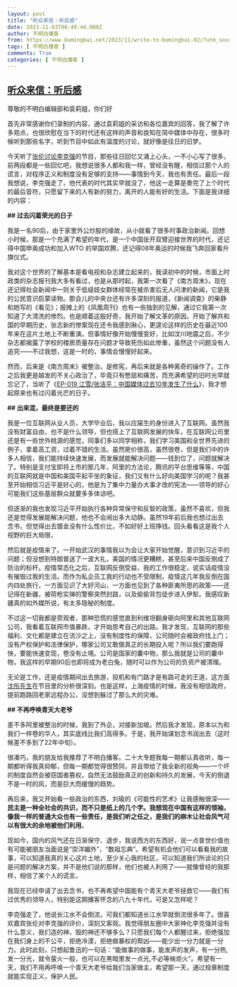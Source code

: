 ```yaml
---
layout: post
title: "听众来信：听后感"
date: 2023-11-03T06:49:44.000Z
author: 不明白播客
from: https://www.bumingbai.net/2023/11/write-to-bumingbai-02/?utm_source=rss&utm_medium=rss&utm_campaign=write-to-bumingbai-02
tags: [ 不明白播客 ]
comments: True
categories: [ 不明白播客 ]
---
```

<!--1698994184000-->
[听众来信：听后感](https://www.bumingbai.net/2023/11/write-to-bumingbai-02/?utm_source=rss&utm_medium=rss&utm_campaign=write-to-bumingbai-02)
------

<div>
<p>尊敬的不明白编辑部和袁莉姐，你们好</p><p>首先非常感谢你们录制的内容，通过袁莉姐的采访和各位嘉宾的回答，我了解了许多观点，也很欣慰在当下的时代还有这样的声音和良知在简中媒体中存在，很多时候听到那些名字，听到节目中如此有温度的讨论，就好像是往日的旧梦。</p><p>今天听了<a href="https://www.bumingbai.net/2023/10/ep-069-zhang-lun-on-li-keqiang/">张伦讨论李克强</a>的节目，那些往日回忆又涌上心头，一不小心写了很多，前两段都是一些回忆吧，我想说很多人都和我一样，曾经没有醒，相信过那个人的谎言，对程序正义和制度没有足够的支持——事情到今天，我也有责任。最后一段我想说，李克强走了，他代表的时代其实早就没了，他这一走算是奏完了上个时代的最后音符，只愿留下来的人有新的努力，离开的人能有好的生活。下面是我详细的内容：</p><p><strong>## 过去闪着荣光的日子</strong></p><p>我是一名90后，由于家里外公炒股的缘故，从小就看了很多时事政治新闻。回想小时候，那是一个充满了希望的年代，是一个中国张开双臂迎接世界的时代，还记得中国申奥成功和加入WTO 的举国欢腾，还记得08年奥运的时候我飞奔回家看升旗仪式。</p><p>我对这个世界的了解基本是看电视和杂志建立起来的，我读初中的时候，市面上时政类的杂志报刊我大多有看过，也是从那时起，我第一次看了《南方周末》，现在还记得社会新闻中一则关于低级妓女群体经常在被杀害后无人问津的新闻，它是我的公民意识启蒙读物。那会儿的中央台还有许多深刻的报道，《新闻调查》的柴静和她写的《看见》；报摊上的《凤凰周刊》也有一些独到的见解，通过它我第一次知道了大清洗的惨烈。也是顺着这股好奇，我开始了解文革的原因，开始了解共和国的早期历史，张志新的惨案现在还令我感到揪心，更遑论这样的历史在最近100年来在这片土地上不断重演。但事情好像开始慢慢变好，比如汶川地震之后，不少杂志都揭露了学校的楼房质量存在问题才导致死伤如此惨重，虽然这个问题没有人追究——不过我想，这是一时的，事情会慢慢好起来。</p><p>然而，后来是《南方周末》被整治，是修宪，再后来就是各种离奇的操作了。工作之后我更是越发的不关心政治了，毕竟只有憋屈和痛苦，而充满希望的旧时光早就忘记了，当听了《<a href="https://www.bumingbai.net/2022/10/ep-019-jiang-xue-zhang-jieping/">EP-019 江雪/张洁平：中国媒体过去10年发生了什么</a>》，我才想起原来也有过闪着光芒的日子。</p><p><strong>## 出来混，最终是要还的</strong></p><p>我是一位互联网从业人员，大学毕业后，我以应届生的身份进入了互联网。虽然我没有财富自由，也不是什么领导，但也搭上了互联网发展的快车，在互联网公司里还是有一些世外桃源的感觉，同事们多以同学相称，我们学习美国和全世界先进的例子，拿着高工资，过着不错的生活。虽然房价很高，虽然很卷，但是我们中的许多人相信，我们能持续快速发展，而发展就能解决问题——钱到位了，问题就解决了。特别是支付宝即将上市的那几年，阿里的方法论，腾讯的平台思维等等，中国的互联网就是中国和美国平起平坐的象征，我们又有什么好向美国学习的呢？我甚至开始相信习近平是好心的，他是为了集中力量办大事才改的宪法——领导的好心可能我们这些基层群众就要多多体谅吧。</p><p>但逐渐的我也发现习近平开始执行各种异常保守和反智的政策，虽然不喜欢，但我还是觉得发展能解决问题，他也不会闹出多大动静。虽然19年前后我也想过出去念书，但觉得出去镀金没有什么性价比，不如好好上班挣钱。回头看看这是我个人视野的巨大局限，</p><p>然后就是疫情来了。一开始武汉的事情我以为会让大家开始觉醒，意识到习近平的问题；但没想到特朗普送了一波大礼，美国的情况更糟糕，甚至后来中国反倒成了防治的标杆。疫情常态化之后，互联网反倒受益，我的工作很稳定，说实话疫情没有摧毁过我的生活。而作为私企员工我的行动也不受限制，疫情这几年我反倒在国内四处旅行，一方面见识了大好河山，一方面也见到了各种匪夷所思的政策——还记得在新疆，被荷枪实弹的警察突然封路，以及偷偷背包徒步进入伊犁。我感叹新疆真的如外媒所说，有太多隐秘的制度。</p><p>不过这一切我都是旁观者，那种恐慌的感觉直到利维坦翻身砸向阿里和其他互联网公司，我看着互联网市值暴跌，才开始思考自己的出路。我才发现，互联网的那些福利、文化都是建立在流沙之上，没有制度性的保障，公司随时会被政府找上门；没有产权保护和法律保护，哪家公司又敢做真正的长期投入呢？所以我们要跑得快，要能快速变现，卷没有止境。公司是国家的囊中物，那么我就是公司的囊中物，我这样的早期90后也即将成为老白兔，随时可以作为公司的负资产被清理。</p><p>无论是工作，还是疫情期间出去旅游，投机和有门路才是有路可走的王道，这方面<a href="https://www.bumingbai.net/2023/09/ep-062-shen-tong/">沈彤先生</a>在节目里的分析很深刻。也是这样，上海疫情的时候，我没有相信政府，提前跑路回老家远程办公，没想到躲过了那么大的灾难。</p><p><strong>## 不再呼唤青天大老爷</strong></p><p>差不多阿里被整治的时候，我到了外企，对接新加坡。然后我才发现，原本以为和我们一样卷的华人，其实底线比我们高得多。于是，我开始谋划念书润出去（这时候差不多到了22年中旬）。</p><p>很凑巧，我的朋友给我推荐了不明白播客。二十大专题我每一期都认真收听，每一期都听得我真抑郁，但每一期都觉得很赞同，并且带给了我全新的视角——一个坏的制度自然会被窃国者篡权，自然无法鼓励真正的创新和持久的发展，今天的倒退不是一时的风，而是巨大而缓慢的趋势。</p><p>再后来，我又开始看一些政治的东西，刘瑜的《可能性的艺术》让我感触很深——<strong>民主是一种全社会的共识，而不只是纸上的几个字。我想现在中国有这样的领袖，像我一样的普通大众也有一些责任，是我们听之任之，是我们的麻木让社会风气可以有很大的余地被他们利用</strong>。</p><p>现如今，国内的风气还在日渐保守、退步，我说西方的东西好，说一点普世价值也有可能被朋友当面说是“崇洋媚外”，“数祖忘典”。希望有机会他们可以看看我的故事，可以知道我真的关心这片土地，至少关心我的社区，可以知道我们所谈论的只是问题的解决方案，并不是他们说的那样，他们也被人利用了——就像曾经的我那样，相信了某个人的谎言。</p><p>我现在已经申请了出去念书，也不再希望中国能有个青天大老爷拯救它——我们有过优秀的领导人，特别是这期播客怀念的八九十年代，可是又怎样呢？</p><p>李克强走了，他说长江水不会倒流，可我们都知道长江水早就倒流很多年了。很喜欢嘉宾张伦对李克强的评价，深刻又客观。我觉得朋友圈中大家神化李克强并没有什么意义，我们造的神，毁的神还不够多么？只愿我们每个人都醒过来，拒绝强加在我们身上的不公平，拒绝冷漠，拒绝做暴权的帮凶——能少出一分力就是一分力。此时此刻，只想起鲁迅的一句话：“能做事的做事，能发声的发声，有一分热,发一分光，就令萤火一般，也可以在黑暗里发一点光,不必等候炬火”。希望有一天，我们不用再呼唤一个青天大老爷给我们当家做主，希望那一天，通过规章制度就能实现正义，保护人民。</p>
</div>
